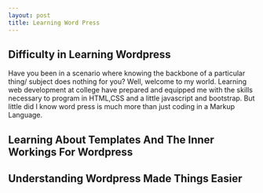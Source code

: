 ```yaml
---
layout: post
title: Learning Word Press
---
```

## Difficulty in Learning Wordpress
Have you been in a scenario where knowing the backbone of a particular thing/ subject does nothing for you?
Well, welcome to my world. Learning web development at college have prepared and equipped me with  the skills
necessary to program in HTML,CSS and a little javascript and bootstrap. But little did I know  word press is 
much more than just coding in a Markup Language.

## Learning About Templates And The Inner Workings For Wordpress

## Understanding Wordpress Made Things Easier
